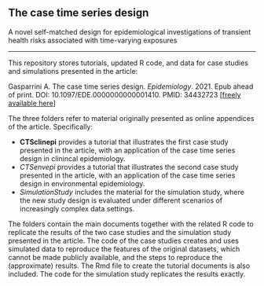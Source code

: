 ## The case time series design
A novel self-matched design for epidemiological investigations of transient health risks associated with time-varying exposures

--------------------------------------------------------------------------------

This repository stores tutorials, updated R code, and data for case studies and simulations presented in the article:

Gasparrini A. The case time series design. *Epidemiology*. 2021. Epub ahead of print. DOI: 10.1097/EDE.0000000000001410. PMID: 34432723 [[freely available here](http://www.ag-myresearch.com/2021_gasparrini_epidemiol.html)]

The three folders refer to material originally presented as online appendices of the article. Specifically:

  * **CTSclinepi** provides a tutorial that illustrates the first case study presented in the article, with an application of the case time series design in clinincal epidemiology.
  * *CTSenvepi* provides a tutorial that illustrates the second case study presented in the article, with an application of the case time series design in environmental epidemiology.
  * *SimulationStudy* includes the material for the simulation study, where the new study design is evaluated under different scenarios of increasingly complex data settings.

The folders contain the main documents together with the related R code to replicate the results of the two case studies and the simulation study presented in the article. The code of the case studies creates and uses simulated data to reproduce the features of the original datasets, which cannot be made publicly available, and the steps to reproduce the (approximate) results. The Rmd file to create the tutorial documents is also included. The code for the simulation study replicates the results exactly. 
